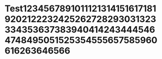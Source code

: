 # Test123456789101112131415161718192021222324252627282930313233343536373839404142434445464748495051525354555657585960616263646566